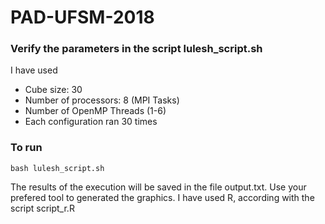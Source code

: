 # PAD-UFSM-2018

### Verify the parameters in the script lulesh_script.sh
I have used
- Cube size: 30
- Number of processors: 8 (MPI Tasks)
- Number of OpenMP Threads (1-6)
- Each configuration ran 30 times

### To run

`bash lulesh_script.sh`

The results of the execution will be saved in the file output.txt. Use your prefered tool to generated the graphics. I have used R, according with the script script_r.R
